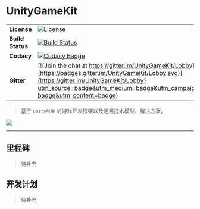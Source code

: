 # UnityGameKit

|   |   |
|---   |---   |
| **License** | [![License](http://img.shields.io/badge/Licence-MIT-brightgreen.svg)](LICENSE) |
| **Build Status** | [![Build Status](https://www.travis-ci.org/Rootjhon/UnityGameKit.svg?branch=master)](https://www.travis-ci.org/Rootjhon/UnityGameKit) |
| **Codacy** | [![Codacy Badge](https://api.codacy.com/project/badge/Grade/edeb9acabc2a42529adffe74bd23a57a)](https://www.codacy.com/project/Rootjhon/UnityGameKit/dashboard?utm_source=github.com&amp;utm_medium=referral&amp;utm_content=Rootjhon/UnityGameKit&amp;utm_campaign=Badge_Grade_Dashboard) |
| **Gitter** | [![Join the chat at https://gitter.im/UnityGameKit/Lobby](https://badges.gitter.im/UnityGameKit/Lobby.svg)](https://gitter.im/UnityGameKit/Lobby?utm_source=badge&utm_medium=badge&utm_campaign=pr-badge&utm_content=badge) |

> 基于 `Unity引擎` 的游戏开发框架以及通用技术模型、解决方案。


![](https://i.imgur.com/cRjxXQw.jpg)


----

## 里程碑

> 待补充


## 开发计划

> 待补充

